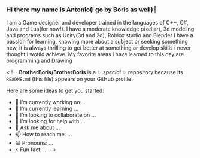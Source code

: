 ### Hi there my name is Antonio(i go by Boris as well)👋

I am a Game designer and developer trained in the languages of C++, C#, Java and Lua(for now!). I have a moderate knowledge pixel art, 3d modeling and programs such as Unity(3d and 2d), Roblox studio and Blender
I have a passion for learning, knowing more about a subject or seeking something new, it is always thrilling to get better at something or develop skills i never thought i would achieve. My favorite areas i have learned to this day are programming and Drawing

< !--
**BrotherBoris/BrotherBoris** is a ✨ _special_ ✨ repository because its `README.md` (this file) appears on your GitHub profile.

Here are some ideas to get you started:

- 🔭 I’m currently working on ...
- 🌱 I’m currently learning ...
- 👯 I’m looking to collaborate on ...
- 🤔 I’m looking for help with ...
- 💬 Ask me about ...
- 📫 How to reach me: ...
- 😄 Pronouns: ...
- ⚡ Fun fact: ...
-->

